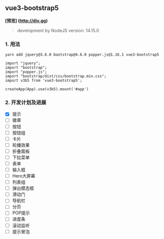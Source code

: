 ## vue3-bootstrap5
**[预览] (http://div.gg)**
> development by NodeJS version: 14.15.0

### 1. 用法
```
yarn add jquery@3.6.0 bootstrap@4.6.0 popper.js@1.16.1 vue3-bootstrap5
```

```
import "jquery";
import "bootstrap";
import "popper.js";
import "bootstrap/dist/css/bootstrap.min.css";
import v3b5 from 'vue3-bootstrap5'; 

createApp(App).use(v3b5).mount('#app')
```

### 2. 开发计划及进展
- [x] 提示
- [ ] 徽章
- [ ] 按钮
- [ ] 按钮组
- [ ] 卡片
- [ ] 轮播效果
- [ ] 折叠面板
- [ ] 下拉菜单
- [ ] 表单
- [ ] 输入框
- [ ] Hero大屏幕
- [ ] 列表组
- [ ] 弹出模态框
- [ ] 滑动门
- [ ] 导航栏
- [ ] 分页
- [ ] POP提示
- [ ] 进度条
- [ ] 滚动监听
- [ ] 提示冒泡